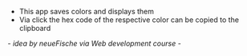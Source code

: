 - This app saves colors and displays them
- Via click the hex code of the respective color can be copied to the clipboard

_- idea by neueFische via Web development course -_
